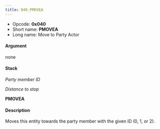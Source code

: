 ```yaml
---
title: 040_PMOVEA
---
```


-   Opcode: **0x040**
-   Short name: **PMOVEA**
-   Long name: Move to Party Actor

#### Argument

none

#### Stack

  
*Party member ID*

*Distance to stop*

**PMOVEA**

#### Description

Moves this entity towards the party member with the given ID (0, 1, or 2).

